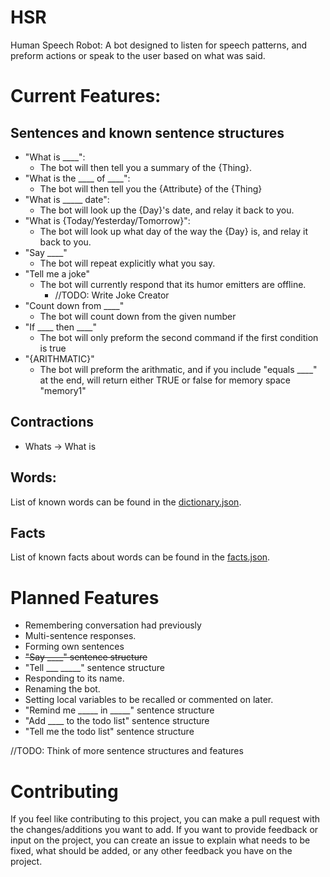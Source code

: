 # HSR
 Human Speech Robot: A bot designed to listen for speech patterns, and preform actions or speak to the user based on what was said.

# Current Features:

## Sentences and known sentence structures
* "What is ____":
    * The bot will then tell you a summary of the {Thing}.
* "What is the ____ of ____":
    * The bot will then tell you the {Attribute} of the {Thing}
* "What is _____ date":
    * The bot will look up the {Day}'s date, and relay it back to you.
* "What is {Today/Yesterday/Tomorrow}":
    * The bot will look up what day of the way the {Day} is, and relay it back to you.
* "Say ____"
    * The bot will repeat explicitly what you say.
* "Tell me a joke"
    * The bot will currently respond that its humor emitters are offline.
        * //TODO: Write Joke Creator 
* "Count down from ____"
    * The bot will count down from the given number
* "If ____ then ____"
    * The bot will only preform the second command if the first condition is true
* "{ARITHMATIC}"
    * The bot will preform the arithmatic, and if you include "equals ____" at the end, will return either TRUE or false for memory space "memory1"

## Contractions
* Whats -> What is

## Words:
List of known words can be found in the [dictionary.json](dictionary.json).

## Facts
List of known facts about words can be found in the [facts.json](facts.json).

# Planned Features
* Remembering conversation had previously
* Multi-sentence responses.
* Forming own sentences
* ~~"Say ____" sentence structure~~
* "Tell ___ _____" sentence structure
* Responding to its name.
* Renaming the bot.
* Setting local variables to be recalled or commented on later.
* "Remind me _____ in _____" sentence structure
* "Add ____ to the todo list" sentence structure
* "Tell me the todo list" sentence structure

//TODO: Think of more sentence structures and features

# Contributing
If you feel like contributing to this project, you can make a pull request with the changes/additions you want to add. If you want to provide feedback or input on the project, you can create an issue to explain what needs to be fixed, what should be added, or any other feedback you have on the project.